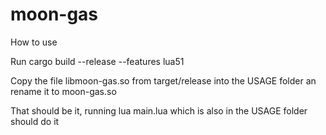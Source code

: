 # moon-gas
How to use

Run cargo build --release --features lua51

Copy the file libmoon-gas.so from target/release into the USAGE folder an rename it to moon-gas.so

That should be it, running lua main.lua which is also in the USAGE folder should do it
